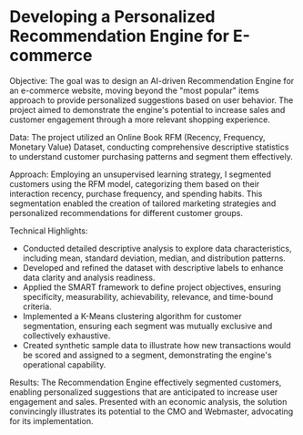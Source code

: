 # Developing a Personalized Recommendation Engine for E-commerce

Objective: The goal was to design an AI-driven Recommendation Engine for an e-commerce website, moving beyond the "most popular" items approach to provide personalized suggestions based on user behavior. The project aimed to demonstrate the engine's potential to increase sales and customer engagement through a more relevant shopping experience.

Data: The project utilized an Online Book RFM (Recency, Frequency, Monetary Value) Dataset, conducting comprehensive descriptive statistics to understand customer purchasing patterns and segment them effectively.

Approach: Employing an unsupervised learning strategy, I segmented customers using the RFM model, categorizing them based on their interaction recency, purchase frequency, and spending habits. This segmentation enabled the creation of tailored marketing strategies and personalized recommendations for different customer groups.

Technical Highlights:

- Conducted detailed descriptive analysis to explore data characteristics, including mean, standard deviation, median, and distribution patterns.
- Developed and refined the dataset with descriptive labels to enhance data clarity and analysis readiness.
- Applied the SMART framework to define project objectives, ensuring specificity, measurability, achievability, relevance, and time-bound criteria.
- Implemented a K-Means clustering algorithm for customer segmentation, ensuring each segment was mutually exclusive and collectively exhaustive.
- Created synthetic sample data to illustrate how new transactions would be scored and assigned to a segment, demonstrating the engine's operational capability.

Results: The Recommendation Engine effectively segmented customers, enabling personalized suggestions that are anticipated to increase user engagement and sales. Presented with an economic analysis, the solution convincingly illustrates its potential to the CMO and Webmaster, advocating for its implementation.
